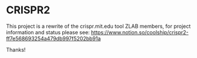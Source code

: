 # CRISPR2
This project is a rewrite of the crispr.mit.edu tool
ZLAB members, for project information and status please see:
https://www.notion.so/coolship/crispr2-ff7e568693254a479db997f5202bb91a

Thanks!
